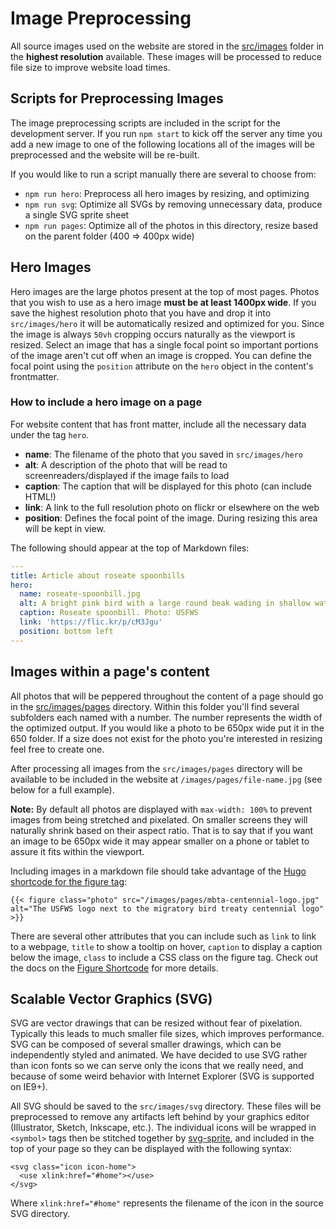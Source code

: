 # Image Preprocessing

All source images used on the website are stored in the [src/images](https://github.com/USFWS/southeast/tree/master/src/images) folder in the **highest resolution** available.  These images will be processed to reduce file size to improve website load times.

## Scripts for Preprocessing Images

The image preprocessing scripts are included in the script for the development server.  If you run `npm start` to kick off the server any time you add a new image to one of the following locations all of the images will be preprocessed and the website will be re-built.

If you would like to run a script manually there are several to choose from:

 - `npm run hero`: Preprocess all hero images by resizing, and optimizing
 - `npm run svg`: Optimize all SVGs by removing unnecessary data, produce a single SVG sprite sheet
 - `npm run pages`: Optimize all of the photos in this directory, resize based on the parent folder (400 => 400px wide)

## Hero Images

Hero images are the large photos present at the top of most pages.  Photos that you wish to use as a hero image **must be at least 1400px wide**. If you save the highest resolution photo that you have and drop it into `src/images/hero` it will be automatically resized and optimized for you.  Since the image is always `50vh` cropping occurs naturally as the viewport is resized.  Select an image that has a single focal point so important portions of the image aren't cut off when an image is cropped. You can define the focal point using the `position` attribute on the `hero` object in the content's frontmatter.

### How to include a hero image on a page

For website content that has front matter, include all the necessary data under the tag `hero`.

- **name**: The filename of the photo that you saved in `src/images/hero`
- **alt**: A description of the photo that will be read to screenreaders/displayed if the image fails to load
- **caption**: The caption that will be displayed for this photo (can include HTML!)
- **link**: A link to the full resolution photo on flickr or elsewhere on the web
- **position**: Defines the focal point of the image.  During resizing this area will be kept in view.

The following should appear at the top of Markdown files:
```yml
---
title: Article about roseate spoonbills
hero:
  name: roseate-spoonbill.jpg
  alt: A bright pink bird with a large round beak wading in shallow water
  caption: Roseate spoonbill. Photo: USFWS
  link: 'https://flic.kr/p/cM3Jgu'
  position: bottom left
---
```

## Images within a page's content

All photos that will be peppered throughout the content of a page should go in the [src/images/pages](https://github.com/USFWS/southeast/tree/master/src/images/pages) directory.  Within this folder you'll find several subfolders each named with a number.  The number represents the width of the optimized output.  If you would like a photo to be 650px wide put it in the 650 folder.  If a size does not exist for the photo you're interested in resizing feel free to create one.

After processing all images from the `src/images/pages` directory will be available to be included in the website at `/images/pages/file-name.jpg` (see below for a full example).

**Note:** By default all photos are displayed with `max-width: 100%` to prevent images from being stretched and pixelated.  On smaller screens they will naturally shrink based on their aspect ratio.  That is to say that if you want an image to be 650px wide it may appear smaller on a phone or tablet to assure it fits within the viewport.

Including images in a markdown file should take advantage of the [Hugo shortcode for the figure tag](https://gohugo.io/extras/shortcodes/#figure):
```
{{< figure class="photo" src="/images/pages/mbta-centennial-logo.jpg" alt="The USFWS logo next to the migratory bird treaty centennial logo" >}}
```
There are several other attributes that you can include such as `link` to link to a webpage, `title` to show a tooltip on hover, `caption` to display a caption below the image, `class` to include a CSS class on the figure tag.  Check out the docs on the [Figure Shortcode](https://gohugo.io/extras/shortcodes/#figure) for more details.

## Scalable Vector Graphics (SVG)

SVG are vector drawings that can be resized without fear of pixelation.  Typically this leads to much smaller file sizes, which improves performance.  SVG can be composed of several smaller drawings, which can be independently styled and animated.  We have decided to use SVG rather than icon fonts so we can serve only the icons that we really need, and because of some weird behavior with Internet Explorer (SVG is supported on IE9+).

All SVG should be saved to the `src/images/svg` directory.  These files will be preprocessed to remove any artifacts left behind by your graphics editor (Illustrator, Sketch, Inkscape, etc.).  The individual icons will be wrapped in `<symbol>` tags then be stitched together by [svg-sprite](https://github.com/jkphl/svg-sprite/), and included in the top of your page so they can be displayed with the following syntax:

```
<svg class="icon icon-home">
  <use xlink:href="#home"></use>
</svg>
```
Where `xlink:href="#home"` represents the filename of the icon in the source SVG directory.
